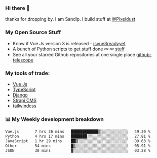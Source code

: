 ### Hi there 👋

thanks for dropping by.
I am Sandip. I build stuff at [@Pixeldust](github.com/pixeldust-in/)

###  **My Open Source Stuff**

 - Know if Vue Js version 3 is released -  [isvue3readyyet](https://github.com/sandiprb/isvue3readyyet)
 - A bunch of Python scripts to get stuff done 💤 💤 [stuff](https://github.com/sandiprb/stuff)
 - See all your starred Github repositories at one single place [github-telescope](https://github.com/sandiprb/github-telescope)



###  **My tools of trade:**
 - [Vue Js](https://github.com/vuejs/vue/)
 - [TypeScript](https://github.com/microsoft/TypeScript)
 - [Django](github.com/django/django)
 - [Strapi CMS](github.com/strapi/strapi)
 - [tailwindcss](https://github.com/tailwindlabs/tailwindcss)


###  📊 **My Weekly development breakdown**
<!--START_SECTION:waka-->

```txt
Vue.js       7 hrs 36 mins   ████████████▒░░░░░░░░░░░░   49.30 %
Python       4 hrs 17 mins   ███████░░░░░░░░░░░░░░░░░░   27.81 %
JavaScript   1 hr 29 mins    ██▒░░░░░░░░░░░░░░░░░░░░░░   09.63 %
Other        54 mins         █▒░░░░░░░░░░░░░░░░░░░░░░░   05.91 %
JSON         30 mins         ▓░░░░░░░░░░░░░░░░░░░░░░░░   03.28 %
```

<!--END_SECTION:waka-->

